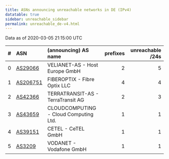 ```yaml
---
title: ASNs announcing unreachable networks in DE (IPv4)
datatable: true
sidebar: unreachable_sidebar
permalink: unreachable_de-v4.html
---
```


Data as of 2020-03-05 21:15:00 UTC


<div class="datatable-begin"></div>

|   # | ASN                                      | (announcing) AS name                  |   prefixes |   unreachable /24s |
|----:|:-----------------------------------------|:--------------------------------------|-----------:|-------------------:|
|   0 | [AS29066](unreachable_AS29066-v4.html)   | VELIANET-AS - Host Europe GmbH        |          2 |                  5 |
|   1 | [AS206751](unreachable_AS206751-v4.html) | FIBEROPTIX - Fibre Optix LLC          |          4 |                  4 |
|   2 | [AS42366](unreachable_AS42366-v4.html)   | TERRATRANSIT-AS - TerraTransit AG     |          2 |                  3 |
|   3 | [AS43659](unreachable_AS43659-v4.html)   | CLOUDCOMPUTING - Cloud Computing Ltd. |          1 |                  1 |
|   4 | [AS39151](unreachable_AS39151-v4.html)   | CETEL - CeTEL GmbH                    |          1 |                  1 |
|   5 | [AS3209](unreachable_AS3209-v4.html)     | VODANET - Vodafone GmbH               |          1 |                  1 |

<div class="datatable-end"></div>